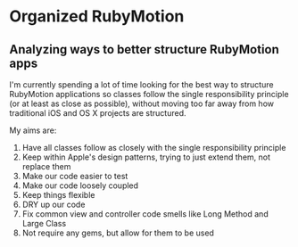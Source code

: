 # Organized RubyMotion
## Analyzing ways to better structure RubyMotion apps

I'm currently spending a lot of time looking for the best way to structure RubyMotion applications so classes follow the single responsibility principle (or at least as close as possible), without moving too far away from how traditional iOS and OS X projects are structured.

My aims are:

1. Have all classes follow as closely with the single responsibility principle
2. Keep within Apple's design patterns, trying to just extend them, not replace them
3. Make our code easier to test
4. Make our code loosely coupled
5. Keep things flexible
6. DRY up our code
7. Fix common view and controller code smells like Long Method and Large Class
8. Not require any gems, but allow for them to be used